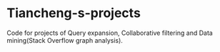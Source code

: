 # Tiancheng-s-projects
Code for projects of Query expansion, Collaborative filtering and Data mining(Stack Overflow graph analysis).

